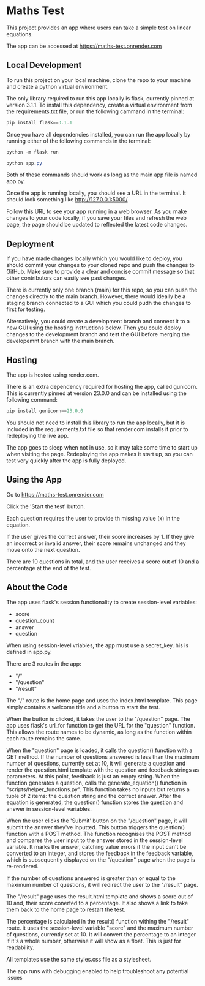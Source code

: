 # Maths Test

This project provides an app where users can take a simple test on linear equations.

The app can be accessed at https://maths-test.onrender.com

## Local Development

To run this project on your local machine, clone the repo to your machine and create a python virtual environment.

The only library required to run this app locally is flask, currently pinned at version 3.1.1. To install this dependency, create a virtual environment from the requirements.txt file, or run the following cammand in the terminal:
```powershell
pip install flask==3.1.1
```

Once you have all dependencies installed, you can run the app locally by running either of the following commands in the terminal:
```powershell
python -m flask run
```
```powershell
python app.py
```

Both of these commands should work as long as the main app file is named app.py.

Once the app is running locally, you should see a URL in the terminal. It should look something like http://127.0.0.1:5000/

Follow this URL to see your app running in a web browser. As you make changes to your code locally, if you save your files and refresh the web page, the page should be updated to reflected the latest code changes.

## Deployment

If you have made changes locally which you would like to deploy, you should commit your changes to your cloned repo and push the changes to GitHub. Make sure to provide a clear and concise commit message so that other contributors can easily see past changes.

There is currently only one branch (main) for this repo, so you can push the changes directly to the main branch. However, there would ideally be a staging branch connected to a GUI which you could pudh the changes to first for testing.

Alternatively, you could create a development branch and connect it to a new GUI using the hosting instructions below. Then you could deploy changes to the development branch and test the GUI before merging the developemnt branch with the main branch.

## Hosting

The app is hosted using render.com.

There is an extra dependency required for hosting the app, called gunicorn. This is currently pinned at version 23.0.0 and can be installed using the following command:
```powershell
pip install gunicorn==23.0.0
```

You should not need to install this library to run the app locally, but it is included in the requirements.txt file so that render.com installs it prior to redeploying the live app.

The app goes to sleep when not in use, so it may take some time to start up when visiting the page. Redeploying the app makes it start up, so you can test very quickly after the app is fully deployed.

## Using the App

Go to https://maths-test.onrender.com

Click the 'Start the test' button.

Each question requires the user to provide th missing value (x) in the equation.

If the user gives the correct answer, their score increases by 1. If they give an incorrect or invalid answer, their score remains unchanged and they move onto the next question.

There are 10 questions in total, and the user receives a score out of 10 and a percentage at the end of the test.

## About the Code

The app uses flask's session functionality to create session-level variables:
* score
* question_count
* answer
* question

When using session-level vriables, the app must use a secret_key. his is defined in app.py.

There are 3 routes in the app:
* "/"
* "/question"
* "/result"

The "/" route is the home page and uses the index.html template. This page simply contains a welcome title and a button to start the test.

When the button is clicked, it takes the user to the "/question" page. The app uses flask's url_for function to get the URL for the "question" function. This allows the route names to be dynamic, as long as the function within each route remains the same.

When the "question" page is loaded, it calls the question() function with a GET method. If the number of questions answered is less than the maximum number of questions, currently set at 10, it will generate a question and render the question.html template with the question and feedback strings as parameters. At this point, feedback is just an empty string. When the function generates a question, calls the generate_equation() function in "scripts/helper_functions.py". This function takes no inputs but returns a tuple of 2 items: the question string and the correct answer. After the equation is generated, the question() function stores the question and answer in session-level variables.

When the user clicks the 'Submit' button on the "/question" page, it will submit the answer they've inputted. This button triggers the question() function with a POST method. The function recognises the POST method and compares the user input to the answer stored in the session-level variable. It marks the answer, catching value errors if the input can't be converted to an integer, and stores the feedback in the feedback variable, which is subsequently displayed on the "/question" page when the page is re-rendered.

If the number of questions answered is greater than or equal to the maximum number of questions, it will redirect the user to the "/result" page.

The "/result" page uses the result.html template and shows a score out of 10 and, their score conerted to a percentage. It also shows a link to take them back to the home page to restart the test.

The percentage is calculated in the result() function withing the "/result" route. it uses the session-level variable "score" and the maximum number of questions, currently set at 10. It will convert the percentage to an integer if it's a whole number, otherwise it will show as a float. This is just for readability.

All templates use the same styles.css file as a stylesheet.

The app runs with debugging enabled to help troubleshoot any potential issues

